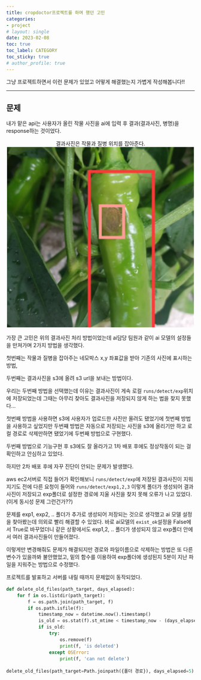 ```yaml
---
title: cropdoctor프로젝트를 하며 했던 고민
categories:
- project
# layout: single
date: 2023-02-08
toc: true
toc_label: CATEGORY
toc_sticky: true
# author_profile: true
---
```


그냥 프로젝트하면서 이런 문제가 있었고 어떻게 해결했는지 가볍게 작성해봅니다!!

---

## 문제

내가 맡은 api는 사용자가 올린 작물 사진을 ai에 입력 후 결과(결과사진, 병명)을 response하는 것이었다.

<p align = "center">결과사진은 작물과 질병 위치를 잡아준다.<img src='/assets/images/posts/2023-02-11/1.png' width="500"/></p>



가장 큰 고민은 위의 결과사진 처리 방법이었는데 ai담당 팀원과 같이 ai 모델의 설정들을 만져가며 2가지 방법을 생각했다.

첫번째는 작물과 질병을 잡아주는 네모박스 x,y 좌표값을 받아  기존의 사진에 표시하는 방법,

두번째는 결과사진을 s3에 올려 s3 url을 보내는 방법이다.

우리는 두번째 방법을 선택했는데 이유는 결과사진이 게속 로컬 `runs/detect/exp`위치에 저장되었는데 그때는 아무리 찾아도 결과사진을 저장되지 않게 하는 법을 찾지 못했다…

첫번째 방법을 사용하면 s3에 사용자가 업로드한 사진만 올려도 됐었기에 첫번째 방법을 사용하고 싶었지만 두번쨰 방법은 자동으로 저장되는 사진을 s3에 올리기만 하고 로컬 경로로 삭제만하면 됐었기에 두번째 방법으로 구현했다.

두번째 방법으로 기능구현 후 s3에도 잘 올라가고 1차 배포 후에도 정상작동이 되는 걸 확인하고 안심하고 있었다.

하지만 2차 배포 후에 자꾸 진단이 안되는 문제가 발생했다.

aws ec2서버로 직접 들어가 확인해보니 `runs/detect/exp`에 저장된 결과사진이 지워지기도 전에 다른 요청이 들어와 `runs/detect/exp1,2,3` 이렇게 폴더가 생성되어 결과사진이 저장되고 exp폴더로 설정한 경로에 지울 사진을 찾지 못해 오류가 나고 있었다.(이게 동시성 문제 그런건가??)

문제를 exp1, exp2, .. 폴더가 추가로 생성되어 저장되는 것으로 생각했고 ai 모델 설정을 찾아봤는데 의외로 빨리 해결할 수 있었다. 바로 ai모델의 `exist_ok`설정을 False에서 True로 바꾸었더니 같은 상황에서도 exp1,2, .. 폴더가 생성되지 않고 exp폴더 안에서 여러 결과사진들이 만들어졌다.

이렇게만 변경해줘도 문제가 해결되지만 경로와 파일이름으로 삭제하는 방법은 또 다른 변수가 있을까봐 불안했었고, 밑의 함수를 이용하여 exp폴더에 생성된지 5분이 지난 파일을 지워주는 방법으로 수정했다.

프로젝트를 발표하고 서버를 내릴 때까지 문제없이 동작되었다.

```python
def delete_old_files(path_target, days_elapsed):
    for f in os.listdir(path_target): 
        f = os.path.join(path_target, f)
        if os.path.isfile(f): 
            timestamp_now = datetime.now().timestamp()
            is_old = os.stat(f).st_mtime < timestamp_now - (days_elapsed * 60)
            if is_old:
                try:
                    os.remove(f)
                    print(f, 'is deleted')
                except OSError: 
                    print(f, 'can not delete')

delete_old_files(path_target=Path.joinpath({폴더 경로}), days_elapsed=5)
```